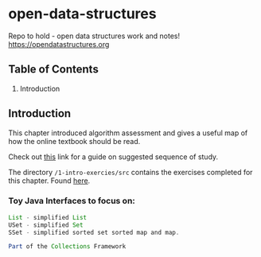# open-data-structures
Repo to hold - open data structures work and notes! https://opendatastructures.org


## Table of Contents

1. Introduction

## Introduction
This chapter introduced algorithm assessment and gives a useful map of how the online
textbook should be read.

Check out [this][1] link for a guide on suggested sequence of study.

The directory `/1-intro-exercies/src` contains the exercises completed for this chapter. Found [here][2].

### Toy Java Interfaces to focus on:

```Java
List - simplified List
USet - simplified Set
SSet - simplified sorted set sorted map and map.

Part of the Collections Framework
```

<!------- Links ------>
[1]: https://opendatastructures.org/ods-java/1_7_List_Data_Structures
[2]: https://opendatastructures.org/ods-java/1_8_Discussion_Exercises.html

